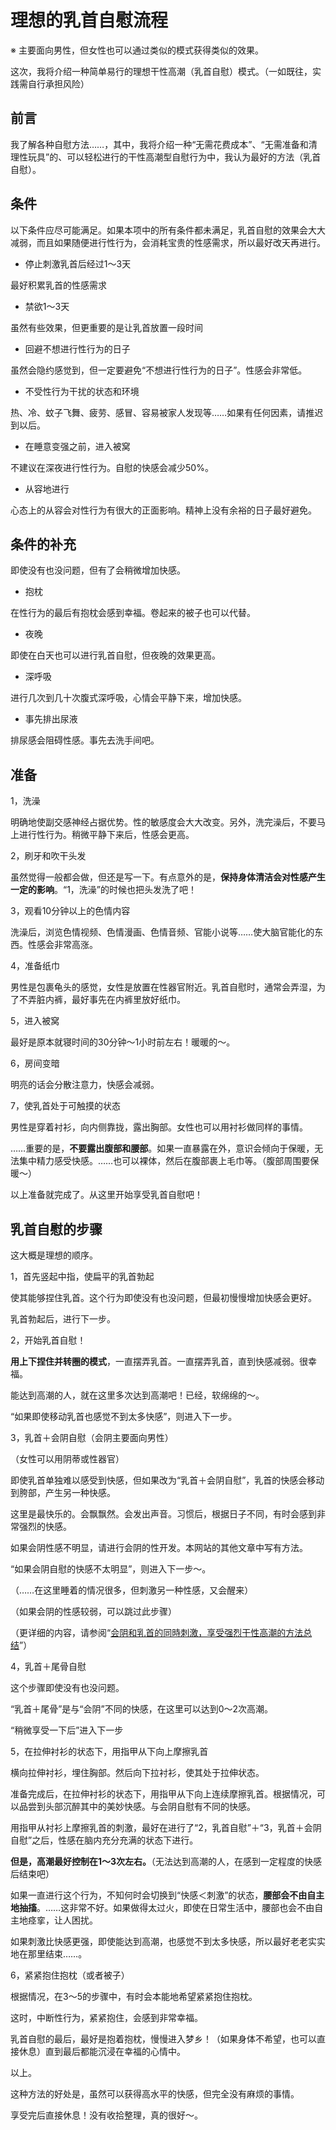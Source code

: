 # 理想的乳首自慰流程 [​](#理想的乳首自慰流程)

※ 主要面向男性，但女性也可以通过类似的模式获得类似的效果。

这次，我将介绍一种简单易行的理想干性高潮（乳首自慰）模式。（一如既往，实践需自行承担风险）

## 前言 [​](#前言)

我了解各种自慰方法……，其中，我将介绍一种“无需花费成本”、“无需准备和清理性玩具”的、可以轻松进行的干性高潮型自慰行为中，我认为最好的方法（乳首自慰）。

## 条件 [​](#条件)

以下条件应尽可能满足。如果本项中的所有条件都未满足，乳首自慰的效果会大大减弱，而且如果随便进行性行为，会消耗宝贵的性感需求，所以最好改天再进行。

+   停止刺激乳首后经过1～3天

最好积累乳首的性感需求

+   禁欲1～3天

虽然有些效果，但更重要的是让乳首放置一段时间

+   回避不想进行性行为的日子

虽然会隐约感觉到，但一定要避免“不想进行性行为的日子”。性感会非常低。

+   不受性行为干扰的状态和环境

热、冷、蚊子飞舞、疲劳、感冒、容易被家人发现等……如果有任何因素，请推迟到以后。

+   在睡意变强之前，进入被窝

不建议在深夜进行性行为。自慰的快感会减少50%。

+   从容地进行

心态上的从容会对性行为有很大的正面影响。精神上没有余裕的日子最好避免。

## 条件的补充 [​](#条件的补充)

即使没有也没问题，但有了会稍微增加快感。

+   抱枕

在性行为的最后有抱枕会感到幸福。卷起来的被子也可以代替。

+   夜晚

即使在白天也可以进行乳首自慰，但夜晚的效果更高。

+   深呼吸

进行几次到几十次腹式深呼吸，心情会平静下来，增加快感。

+   事先排出尿液

排尿感会阻碍性感。事先去洗手间吧。

## 准备 [​](#准备)

1，洗澡

明确地使副交感神经占据优势。性的敏感度会大大改变。另外，洗完澡后，不要马上进行性行为。稍微平静下来后，性感会更高。

2，刷牙和吹干头发

虽然觉得一般都会做，但还是写一下。有点意外的是，**保持身体清洁会对性感产生一定的影响**。“1，洗澡”的时候也把头发洗了吧！

3，观看10分钟以上的色情内容

洗澡后，浏览色情视频、色情漫画、色情音频、官能小说等……使大脑官能化的东西。性感会非常高涨。

4，准备纸巾

男性是包裹龟头的感觉，女性是放置在性器官附近。乳首自慰时，通常会弄湿，为了不弄脏内裤，最好事先在内裤里放好纸巾。

5，进入被窝

最好是原本就寝时间的30分钟～1小时前左右！暖暖的～。

6，房间变暗

明亮的话会分散注意力，快感会减弱。

7，使乳首处于可触摸的状态

男性是穿着衬衫，向内侧靠拢，露出胸部。女性也可以用衬衫做同样的事情。

……重要的是，**不要露出腹部和腰部**。如果一直暴露在外，意识会倾向于保暖，无法集中精力感受快感。……也可以裸体，然后在腹部裹上毛巾等。（腹部周围要保暖～）

以上准备就完成了。从这里开始享受乳首自慰吧！

## 乳首自慰的步骤 [​](#乳首自慰的步骤)

这大概是理想的顺序。

1，首先竖起中指，使扁平的乳首勃起

使其能够捏住乳首。这个行为即使没有也没问题，但最初慢慢增加快感会更好。

乳首勃起后，进行下一步。

2，开始乳首自慰！

**用上下捏住并转圈的模式**，一直摆弄乳首。一直摆弄乳首，直到快感减弱。很幸福。

能达到高潮的人，就在这里多次达到高潮吧！已经，软绵绵的～。

“如果即使移动乳首也感觉不到太多快感”，则进入下一步。

3，乳首＋会阴自慰（会阴主要面向男性）

（女性可以用阴蒂或性器官）

即使乳首单独难以感受到快感，但如果改为“乳首＋会阴自慰”，乳首的快感会移动到胯部，产生另一种快感。

这里是最快乐的。会飘飘然。会发出声音。习惯后，根据日子不同，有时会感到非常强烈的快感。

如果会阴性感不明显，请进行会阴的性开发。本网站的其他文章中写有方法。

“如果会阴自慰的快感不太明显”，则进入下一步～。

（……在这里睡着的情况很多，但刺激另一种性感，又会醒来）

（如果会阴的性感较弱，可以跳过此步骤）

（更详细的内容，请参阅“[会阴和乳首的同時刺激，享受强烈干性高潮的方法总结](/dryorg/ein/page-120.html)”）

4，乳首＋尾骨自慰

这个步骤即使没有也没问题。

“乳首＋尾骨”是与“会阴”不同的快感，在这里可以达到0～2次高潮。

“稍微享受一下后”进入下一步

5，在拉伸衬衫的状态下，用指甲从下向上摩擦乳首

横向拉伸衬衫，埋住胸部。然后向下拉衬衫，使其处于拉伸状态。

准备完成后，在拉伸衬衫的状态下，用指甲从下向上连续摩擦乳首。根据情况，可以品尝到头部沉醉其中的美妙快感。与会阴自慰有不同的快感。

用指甲从衬衫上摩擦乳首的刺激，最好在进行了“2，乳首自慰”＋“3，乳首＋会阴自慰”之后，性感在脑内充分充满的状态下进行。

**但是，高潮最好控制在1～3次左右。**（无法达到高潮的人，在感到一定程度的快感后结束吧）

如果一直进行这个行为，不知何时会切换到“快感＜刺激”的状态，**腰部会不由自主地抽搐**。……这非常不好。如果做得太过火，即使在日常生活中，腰部也会不由自主地痉挛，让人困扰。

如果刺激比快感更强，即使能达到高潮，也感觉不到太多快感，所以最好老老实实地在那里结束……。

6，紧紧抱住抱枕（或者被子）

根据情况，在3～5的步骤中，有时会本能地希望紧紧抱住抱枕。

这时，中断性行为，紧紧抱住，会感到非常幸福。

乳首自慰的最后，最好是抱着抱枕，慢慢进入梦乡！（如果身体不希望，也可以直接休息）直到最后都能沉浸在幸福的心情中。

以上。

这种方法的好处是，虽然可以获得高水平的快感，但完全没有麻烦的事情。

享受完后直接休息！没有收拾整理，真的很好～。